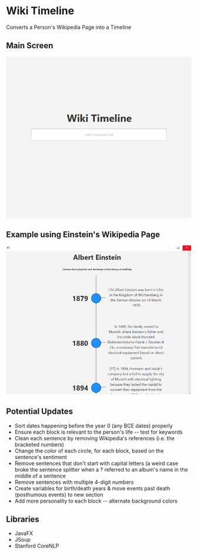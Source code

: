 # Wiki Timeline
Converts a Person's Wikipedia Page into a Timeline

## Main Screen
![alt text](https://github.com/mattmspaulding/wiki-timeline/blob/master/Screenshots/main-screen.png "Main Screen")
## Example using Einstein's Wikipedia Page
![alt text](https://github.com/mattmspaulding/wiki-timeline/blob/master/Screenshots/example-einstein-resized.png "Example using Einstein's Wiki page")

## Potential Updates
* Sort dates happening before the year 0 (any BCE dates) properly
* Ensure each block is relevant to the person's life -- test for keywords
* Clean each sentence by removing Wikipedia's references (i.e. the bracketed numbers)
* Change the color of each circle, for each block, based on the sentence's sentiment
* Remove sentences that don't start with capital letters (a weird case broke the sentence splitter when a ? referred to an album's name in the middle of a sentence
* Remove sentences with multiple 4-digit numbers
* Create variables for birth/death years & move events past death (posthumous events) to new section
* Add more personality to each block -- alternate background colors

## Libraries
* JavaFX
* JSoup
* Stanford CoreNLP
